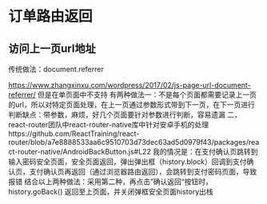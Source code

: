 # 订单路由返回



## 访问上一页url地址

传统做法：document.referrer

https://www.zhangxinxu.com/wordpress/2017/02/js-page-url-document-referrer/
但是在单页面中不支持
有两种做法一：不是每个页面都需要记录上一页的url，所以对特定页面处理，在上一页通过参数形式带到下一页，在下一页进行判断缺点：带参数，麻烦，好几个页面要针对参数进行判断，容易遗漏
二，react-router团队中react-router-native库中针对安卓手机的处理https://github.com/ReactTraining/react-router/blob/a7e8888533aa6c9510703d73dec63ad5d0979f43/packages/react-router-native/AndroidBackButton.js#L22
我的情况是：在支付确认页跳转到输入密码安全页面，安全页面返回，弹出弹出框（history.block）回调到支付确认页，支付确认页再返回（通过浏览器路由返回），会跳转到支付密码页面，导致报错
结合以上两种做法：采用第二种，再点击”确认返回“按钮时，history.goBack() 返回至上页面，并关闭弹框安全页面history出栈